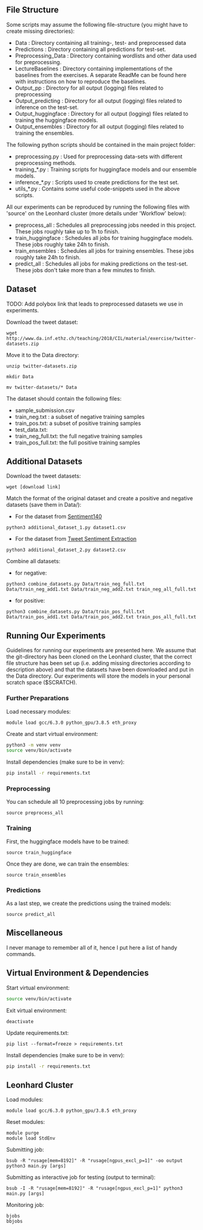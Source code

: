 ## File Structure
Some scripts may assume the following file-structure (you might have to create missing directories):
- Data : Directory containing all training-, test- and preprocessed data
- Predictions : Directory containing all predictions for test-set.
- Preprocessing_Data : Directory containing wordlists and other data used for preprocessing.
- LectureBaselines : Directory containing implementations of the baselines from the exercises. A separate ReadMe can be found here with instructions on how to reproduce the baselines.
- Output_pp : Directory for all output (logging) files related to preprocessing
- Output_predicting : Directory for all output (logging) files related to inference on the test-set.
- Output_huggingface : Directory for all output (logging) files related to training the huggingface models.
- Output_ensembles : Directory for all output (logging) files related to training the ensembles.

The following python scripts should be contained in the main project folder:
- preprocessing.py : Used for preprocessing data-sets with different preprocessing methods.
- training_*.py : Training scripts for huggingface models and our ensemble models.
- inference_*.py : Scripts used to create predictions for the test set.
- utils_*.py : Contains some useful code-snippets used in the above scripts.

All our experiments can be reproduced by running the following files with 'source' on the Leonhard cluster (more details under 'Workflow' below):
- preprocess_all : Schedules all preprocessing jobs needed in this project. These jobs roughly take up to 1h to finish.
- train_huggingface : Schedules all jobs for training huggingface models. These jobs roughly take 24h to finish.
- train_ensembles : Schedules all jobs for training ensembles. These jobs roughly take 24h to finish.
- predict_all : Schedules all jobs for making predictions on the test-set. These jobs don't take more than a few minutes to finish.

## Dataset

TODO: Add polybox link that leads to preprocessed datasets we use in experiments.

Download the tweet dataset:
```
wget http://www.da.inf.ethz.ch/teaching/2018/CIL/material/exercise/twitter-datasets.zip
```
Move it to the Data directory:
```
unzip twitter-datasets.zip

mkdir Data

mv twitter-datasets/* Data
```
The dataset should contain the following files:
- sample_submission.csv
- train_neg.txt : a subset of negative training samples
- train_pos.txt: a subset of positive training samples
- test_data.txt:
- train_neg_full.txt: the full negative training samples
- train_pos_full.txt: the full positive training samples

## Additional Datasets
Download the tweet datasets:
```
wget [download link]
```

Match the format of the original dataset and create a positive and negative datasets (save them in Data/):
- For the dataset from [Sentiment140](https://www.kaggle.com/kazanova/sentiment140?select=training.1600000.processed.noemoticon.csv)
```
python3 additional_dataset_1.py dataset1.csv

```
- For the dataset from [Tweet Sentiment Extraction](https://www.kaggle.com/c/tweet-sentiment-extraction/data?select=train.csv)

```
python3 additional_dataset_2.py dataset2.csv

```
Combine all datasets:
- for negative:
```
python3 combine_datasets.py Data/train_neg_full.txt Data/train_neg_add1.txt Data/train_neg_add2.txt train_neg_all_full.txt

```
- for positive:
```
python3 combine_datasets.py Data/train_pos_full.txt Data/train_pos_add1.txt Data/train_pos_add2.txt train_pos_all_full.txt

```

## Running Our Experiments

Guidelines for running our experiments are presented here. We assume that the git-directory has been cloned on the Leonhard cluster, that the correct file structure has been set up (i.e. adding missing directories according to description above) and that the datasets have been downloaded and put in the Data directory. Our experiments will store the models in your personal scratch space ($SCRATCH). 

### Further Preparations

Load necessary modules:
```
module load gcc/6.3.0 python_gpu/3.8.5 eth_proxy
```
Create and start virtual environment:
```bash
python3 -m venv venv
source venv/bin/activate
```
Install dependencies (make sure to be in venv):
```bash
pip install -r requirements.txt
```

### Preprocessing
You can schedule all 10 preprocessing jobs by running:
```
source preprocess_all
```

### Training
First, the huggingface models have to be trained:
```
source train_huggingface
```
Once they are done, we can train the ensembles:
```
source train_ensembles
```

### Predictions
As a last step, we create the predictions using the trained models:
```
source predict_all
```

## Miscellaneous
I never manage to remember all of it, hence I put here a list of handy commands.

## Virtual Environment & Dependencies

Start virtual environment:
```bash
source venv/bin/activate
```

Exit virtual environment:
```
deactivate
```
Update requirements.txt:
```
pip list --format=freeze > requirements.txt
```
Install dependencies (make sure to be in venv):
```bash
pip install -r requirements.txt
```

## Leonhard Cluster

Load modules:
```
module load gcc/6.3.0 python_gpu/3.8.5 eth_proxy
```
Reset modules:
```
module purge
module load StdEnv
```
Submitting job:
```
bsub -R "rusage[mem=8192]" -R "rusage[ngpus_excl_p=1]" -oo output python3 main.py [args]
```
Submitting as interactive job for testing (output to terminal):
```
bsub -I -R "rusage[mem=8192]" -R "rusage[ngpus_excl_p=1]" python3 main.py [args]
```
Monitoring job:
```
bjobs
bbjobs
```